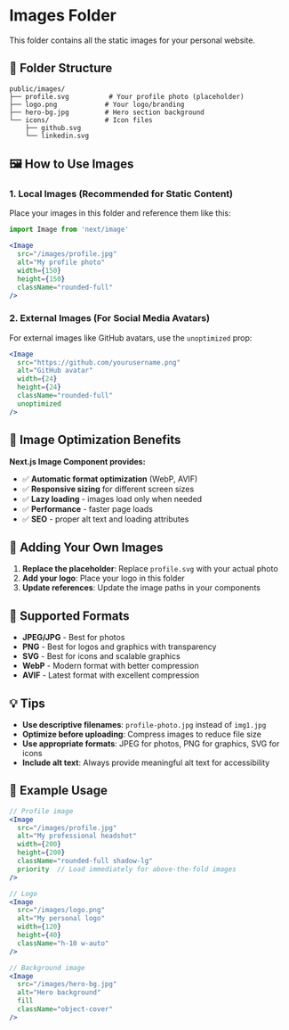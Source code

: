 # Images Folder

This folder contains all the static images for your personal website.

## 📁 Folder Structure

```
public/images/
├── profile.svg          # Your profile photo (placeholder)
├── logo.png            # Your logo/branding
├── hero-bg.jpg         # Hero section background
└── icons/              # Icon files
    ├── github.svg
    └── linkedin.svg
```

## 🖼️ How to Use Images

### **1. Local Images (Recommended for Static Content)**

Place your images in this folder and reference them like this:

```jsx
import Image from 'next/image'

<Image 
  src="/images/profile.jpg" 
  alt="My profile photo"
  width={150} 
  height={150}
  className="rounded-full"
/>
```

### **2. External Images (For Social Media Avatars)**

For external images like GitHub avatars, use the `unoptimized` prop:

```jsx
<Image 
  src="https://github.com/yourusername.png" 
  alt="GitHub avatar"
  width={24} 
  height={24}
  className="rounded-full"
  unoptimized
/>
```

## 🎯 Image Optimization Benefits

**Next.js Image Component provides:**
- ✅ **Automatic format optimization** (WebP, AVIF)
- ✅ **Responsive sizing** for different screen sizes
- ✅ **Lazy loading** - images load only when needed
- ✅ **Performance** - faster page loads
- ✅ **SEO** - proper alt text and loading attributes

## 📝 Adding Your Own Images

1. **Replace the placeholder**: Replace `profile.svg` with your actual photo
2. **Add your logo**: Place your logo in this folder
3. **Update references**: Update the image paths in your components

## 🔧 Supported Formats

- **JPEG/JPG** - Best for photos
- **PNG** - Best for logos and graphics with transparency
- **SVG** - Best for icons and scalable graphics
- **WebP** - Modern format with better compression
- **AVIF** - Latest format with excellent compression

## 💡 Tips

- **Use descriptive filenames**: `profile-photo.jpg` instead of `img1.jpg`
- **Optimize before uploading**: Compress images to reduce file size
- **Use appropriate formats**: JPEG for photos, PNG for graphics, SVG for icons
- **Include alt text**: Always provide meaningful alt text for accessibility

## 🚀 Example Usage

```jsx
// Profile image
<Image 
  src="/images/profile.jpg" 
  alt="My professional headshot"
  width={200} 
  height={200}
  className="rounded-full shadow-lg"
  priority  // Load immediately for above-the-fold images
/>

// Logo
<Image 
  src="/images/logo.png" 
  alt="My personal logo"
  width={120} 
  height={40}
  className="h-10 w-auto"
/>

// Background image
<Image 
  src="/images/hero-bg.jpg" 
  alt="Hero background"
  fill
  className="object-cover"
/>
``` 